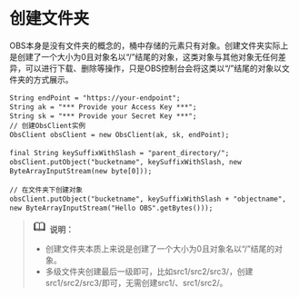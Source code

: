 # 创建文件夹<a name="obs_21_0605"></a>

OBS本身是没有文件夹的概念的，桶中存储的元素只有对象。创建文件夹实际上是创建了一个大小为0且对象名以“/”结尾的对象，这类对象与其他对象无任何差异，可以进行下载、删除等操作，只是OBS控制台会将这类以“/”结尾的对象以文件夹的方式展示。

```
String endPoint = "https://your-endpoint";
String ak = "*** Provide your Access Key ***";
String sk = "*** Provide your Secret Key ***";
// 创建ObsClient实例
ObsClient obsClient = new ObsClient(ak, sk, endPoint);

final String keySuffixWithSlash = "parent_directory/";
obsClient.putObject("bucketname", keySuffixWithSlash, new ByteArrayInputStream(new byte[0]));

// 在文件夹下创建对象
obsClient.putObject("bucketname", keySuffixWithSlash + "objectname", new ByteArrayInputStream("Hello OBS".getBytes()));
```

>![](public_sys-resources/icon-note.gif) **说明：**   
>-   创建文件夹本质上来说是创建了一个大小为0且对象名以“/”结尾的对象。  
>-   多级文件夹创建最后一级即可，比如src1/src2/src3/，创建src1/src2/src3/即可，无需创建src1/、src1/src2/。  

